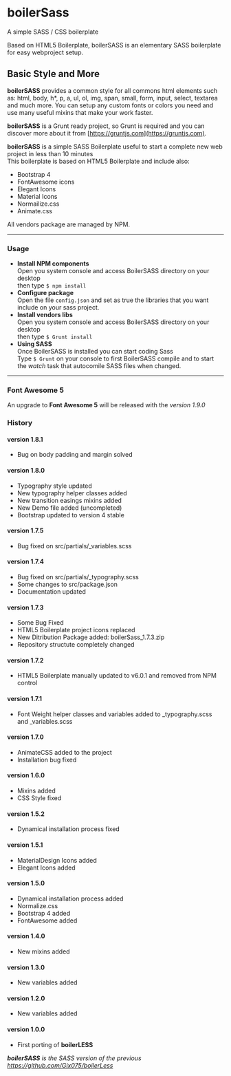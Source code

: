# boilerSass
A simple SASS / CSS boilerplate<br>

Based on HTML5 Boilerplate, boilerSASS is an elementary SASS boilerplate for easy webproject setup.

## Basic Style and More
**boilerSASS** provides a common style for all commons html elements such as: html, body, h*, p, a, ul, ol, img, span, small, form, input, select, textarea and much more.
You can setup any custom fonts or colors you need and use many useful mixins that make your work faster.

**boilerSASS** is a Grunt ready project, so Grunt is required and you can discover more about it from [https://gruntjs.com](https://gruntjs.com).

**boilerSASS** is a simple SASS Boilerplate useful to start a complete new web project in less than 10 minutes<br>
This boilerplate is based on HTML5 Boilerplate and include also:

* Bootstrap 4 
* FontAwesome icons
* Elegant Icons
* Material Icons
* Normailize.css
* Animate.css

All vendors package are managed by NPM.


* * *


### Usage
*   **Install NPM components**  
    Open you system console and access BoilerSASS directory on your desktop  
    then type `$ npm install`                  
*   **Configure package**  
    Open the file `config.json` and set as true the libraries that you want include on your sass project.
*   **Install vendors libs**  
    Open you system console and access BoilerSASS directory on your desktop  
    then type `$ Grunt install`
*   **Using SASS**  
    Once BoilerSASS is installed you can start coding Sass  
    Type `$ Grunt` on your console to first BoilerSASS compile and to start the _watch_ task that autocomile SASS files when changed.


* * *

### Font Awesome 5
An upgrade to **Font Awesome 5** will be released with the *version 1.9.0*

### History

#### version 1.8.1
* Bug on body padding and margin solved

#### version 1.8.0
* Typography style updated
* New typography helper classes added
* New transition easings mixins added
* New Demo file added (uncompleted)
* Bootstrap updated to version 4 stable

#### version 1.7.5
* Bug fixed on src/partials/_variables.scss

#### version 1.7.4
* Bug fixed on src/partials/_typography.scss
* Some changes to src/package.json
* Documentation updated

#### version 1.7.3
* Some Bug Fixed
* HTML5 Boilerplate project icons replaced
* New Ditribution Package added: boilerSass_1.7.3.zip
* Repository structute completely changed

#### version 1.7.2
* HTML5 Boilerplate manually updated to v6.0.1 and removed from NPM control

#### version 1.7.1
* Font Weight helper classes and variables added to _typography.scss and _variables.scss

#### version 1.7.0
* AnimateCSS added to the project
* Installation bug fixed 

#### version 1.6.0
* Mixins added
* CSS Style fixed

#### version 1.5.2
* Dynamical installation process fixed

#### version 1.5.1
* MaterialDesign Icons added
* Elegant Icons added

#### version 1.5.0
* Dynamical installation process added
* Normalize.css
* Bootstrap 4 added
* FontAwesome added

#### version 1.4.0
* New mixins added

#### version 1.3.0
* New variables added

#### version 1.2.0
* New variables added

#### version 1.0.0
* First porting of **boilerLESS**

_**boilerSASS** is the SASS version of the previous https://github.com/Gix075/boilerLess_ 
